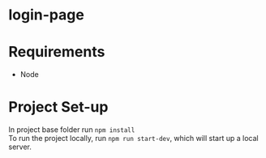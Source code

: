 # login-page
# Requirements
- Node
# Project Set-up
In project base folder run `npm install`  
To run the project locally, run `npm run start-dev`, which will start up a local server.
